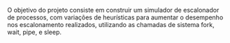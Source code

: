 O objetivo do projeto consiste em construir um simulador de escalonador de 
processos, com variações de heurísticas para aumentar o desempenho nos
escalonamento realizados, utilizando as chamadas de sistema fork, wait, 
pipe, e sleep.
